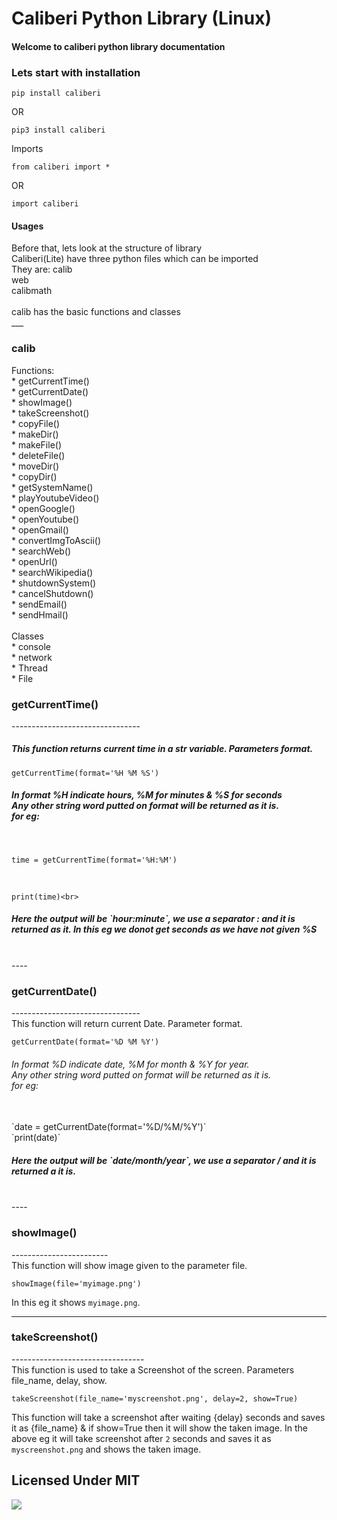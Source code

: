 <h1>Caliberi Python Library (Linux)</h1>

<h4>Welcome to caliberi python library documentation</h4>

<h3>Lets start with installation</h3>

    pip install caliberi
OR

    pip3 install caliberi
Imports
    
    from caliberi import *

OR

    import caliberi

<h4>Usages</h4>
Before that, lets look at the structure of library<br>
Caliberi(Lite) have three python files which can be imported<br>
They are:
 calib<br>
 web<br>
 calibmath<br>
<br>calib has the basic functions and classes
<br>
___
<h3>calib</h3>
Functions:<br>
* getCurrentTime()<br>
* getCurrentDate()<br>
* showImage()<br>
* takeScreenshot()<br>
* copyFile()<br>
* makeDir()<br>
* makeFile()<br>
* deleteFile()<br>
* moveDir()<br>
* copyDir()<br>
* getSystemName()<br>
* playYoutubeVideo()<br>
* openGoogle()<br>
* openYoutube()<br>
* openGmail()<br>
* convertImgToAscii()<br>
* searchWeb()<br>
* openUrl()<br>
* searchWikipedia()<br>
* shutdownSystem()<br>
* cancelShutdown()<br>
* sendEmail()<br>
* sendHmail()<br>
<br>
Classes<br>
  * console<br>
  * network<br>
  * Thread<br>
  * File<br>

<h3>getCurrentTime()</h3>
    --------------------------------
<br>
<h5>This function returns current time in a str variable.
Parameters format.</h5>

    getCurrentTime(format='%H %M %S')

<h5>In format %H indicate hours, %M for minutes & %S for seconds<br>
Any other string word putted on format will be returned as it is.<br>
for eg:</h5> <br>

    time = getCurrentTime(format='%H:%M')
<br>

    print(time)<br>
<h5>Here the output will be `hour:minute`, we use a separator : and it is returned as it. In this eg we donot get seconds as we have not given %S</h5><br>
----
<br>
<h3>getCurrentDate()</h3>
    --------------------------------<br>
This function will return current Date. Parameter format.<br>

    getCurrentDate(format='%D %M %Y')

<h6>In format %D indicate date, %M for month & %Y for year.<br>
Any other string word putted on format will be returned as it is.<br>
for eg:</h6><br>
`date = getCurrentDate(format='%D/%M/%Y')`<br>
`print(date)`<br>
<h5>Here the output will be `date/month/year`, we use a separator / and it is returned a it is.</h5><br>
----
<h3>showImage()</h3>
    ------------------------<br>
This function will show image given to the parameter file.

    showImage(file='myimage.png')
In this eg it shows `myimage.png`.

---

<h3>takeScreenshot()</h3>
    ---------------------------------<br>
This function is used to take a Screenshot of the screen. Parameters file_name, delay, show.<br>

    takeScreenshot(file_name='myscreenshot.png', delay=2, show=True)
This function will take a screenshot after waiting {delay} seconds and saves  it as {file_name} & if show=True then it will show the taken image.
In the above eg it will take screenshot after `2` seconds and saves it as `myscreenshot.png` and shows the taken image.
<h2>Licensed Under MIT</h2>
<img src='OSIApproved_1.png'></img>

